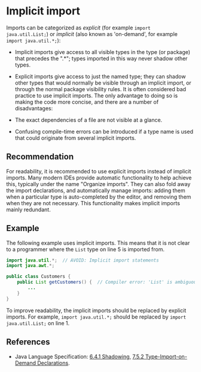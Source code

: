 # Implicit import
Imports can be categorized as *explicit* (for example `import java.util.List;`) or *implicit* (also known as 'on-demand', for example `import java.util.*;`):

* Implicit imports give access to all visible types in the type (or package) that precedes the ".\*"; types imported in this way never shadow other types.
* Explicit imports give access to just the named type; they can shadow other types that would normally be visible through an implicit import, or through the normal package visibility rules.
It is often considered bad practice to use implicit imports. The only advantage to doing so is making the code more concise, and there are a number of disadvantages:

* The exact dependencies of a file are not visible at a glance.
* Confusing compile-time errors can be introduced if a type name is used that could originate from several implicit imports.

## Recommendation
For readability, it is recommended to use explicit imports instead of implicit imports. Many modern IDEs provide automatic functionality to help achieve this, typically under the name "Organize imports". They can also fold away the import declarations, and automatically manage imports: adding them when a particular type is auto-completed by the editor, and removing them when they are not necessary. This functionality makes implicit imports mainly redundant.


## Example
The following example uses implicit imports. This means that it is not clear to a programmer where the `List` type on line 5 is imported from.


```java
import java.util.*;  // AVOID: Implicit import statements
import java.awt.*;

public class Customers {
	public List getCustomers() {  // Compiler error: 'List' is ambiguous.
		...
	}
}
```
To improve readability, the implicit imports should be replaced by explicit imports. For example, `import java.util.*;` should be replaced by `import java.util.List;` on line 1.


## References
* Java Language Specification: [6.4.1 Shadowing](https://docs.oracle.com/javase/specs/jls/se11/html/jls-6.html#jls-6.4.1), [7.5.2 Type-Import-on-Demand Declarations](https://docs.oracle.com/javase/specs/jls/se11/html/jls-7.html#jls-7.5.2).
